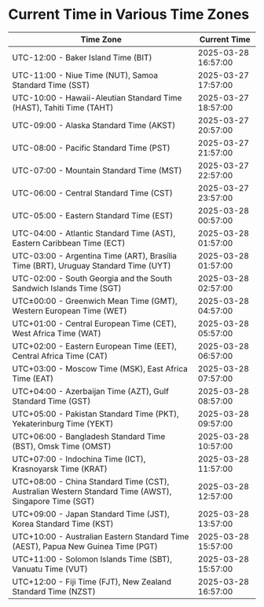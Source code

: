 # Current Time in Various Time Zones

| Time Zone | Current Time |
|-----------|--------------|
| UTC-12:00 - Baker Island Time (BIT) | 2025-03-28 16:57:00 |
| UTC-11:00 - Niue Time (NUT), Samoa Standard Time (SST) | 2025-03-27 17:57:00 |
| UTC-10:00 - Hawaii-Aleutian Standard Time (HAST), Tahiti Time (TAHT) | 2025-03-27 18:57:00 |
| UTC-09:00 - Alaska Standard Time (AKST) | 2025-03-27 20:57:00 |
| UTC-08:00 - Pacific Standard Time (PST) | 2025-03-27 21:57:00 |
| UTC-07:00 - Mountain Standard Time (MST) | 2025-03-27 22:57:00 |
| UTC-06:00 - Central Standard Time (CST) | 2025-03-27 23:57:00 |
| UTC-05:00 - Eastern Standard Time (EST) | 2025-03-28 00:57:00 |
| UTC-04:00 - Atlantic Standard Time (AST), Eastern Caribbean Time (ECT) | 2025-03-28 01:57:00 |
| UTC-03:00 - Argentina Time (ART), Brasília Time (BRT), Uruguay Standard Time (UYT) | 2025-03-28 01:57:00 |
| UTC-02:00 - South Georgia and the South Sandwich Islands Time (SGT) | 2025-03-28 02:57:00 |
| UTC±00:00 - Greenwich Mean Time (GMT), Western European Time (WET) | 2025-03-28 04:57:00 |
| UTC+01:00 - Central European Time (CET), West Africa Time (WAT) | 2025-03-28 05:57:00 |
| UTC+02:00 - Eastern European Time (EET), Central Africa Time (CAT) | 2025-03-28 06:57:00 |
| UTC+03:00 - Moscow Time (MSK), East Africa Time (EAT) | 2025-03-28 07:57:00 |
| UTC+04:00 - Azerbaijan Time (AZT), Gulf Standard Time (GST) | 2025-03-28 08:57:00 |
| UTC+05:00 - Pakistan Standard Time (PKT), Yekaterinburg Time (YEKT) | 2025-03-28 09:57:00 |
| UTC+06:00 - Bangladesh Standard Time (BST), Omsk Time (OMST) | 2025-03-28 10:57:00 |
| UTC+07:00 - Indochina Time (ICT), Krasnoyarsk Time (KRAT) | 2025-03-28 11:57:00 |
| UTC+08:00 - China Standard Time (CST), Australian Western Standard Time (AWST), Singapore Time (SGT) | 2025-03-28 12:57:00 |
| UTC+09:00 - Japan Standard Time (JST), Korea Standard Time (KST) | 2025-03-28 13:57:00 |
| UTC+10:00 - Australian Eastern Standard Time (AEST), Papua New Guinea Time (PGT) | 2025-03-28 15:57:00 |
| UTC+11:00 - Solomon Islands Time (SBT), Vanuatu Time (VUT) | 2025-03-28 15:57:00 |
| UTC+12:00 - Fiji Time (FJT), New Zealand Standard Time (NZST) | 2025-03-28 16:57:00 |
